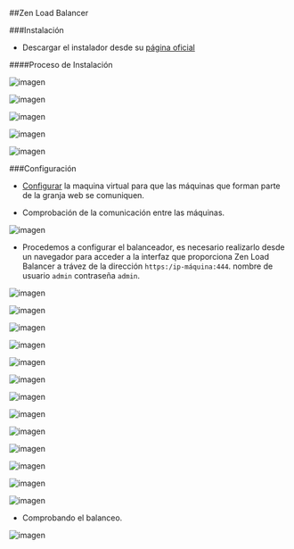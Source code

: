 ##Zen Load Balancer

###Instalación

- Descargar el instalador desde su [página oficial](http://www.zenloadbalancer.com/community/downloads/)

####Proceso de Instalación 

![imagen](https://github.com/marlenelis/SWAP1516/blob/master/images/p3_Zen.jpg)

![imagen](https://github.com/marlenelis/SWAP1516/blob/master/images/p3_Zen1.jpg)

![imagen](https://github.com/marlenelis/SWAP1516/blob/master/images/p3_Zen2.jpg)

![imagen](https://github.com/marlenelis/SWAP1516/blob/master/images/p3_Zen3.jpg)

![imagen](https://github.com/marlenelis/SWAP1516/blob/master/images/p3_Zen5.jpg)



###Configuración

- [Configurar](https://github.com/marlenelis/SWAP1516/blob/master/Practicas/red_interna.md) la maquina virtual para que las máquinas que forman parte de la granja web se comuniquen.

- Comprobación de la comunicación entre las máquinas.

![imagen](https://github.com/marlenelis/SWAP1516/blob/master/images/zlb_ping.jpg)

- Procedemos a configurar el balanceador, es necesario realizarlo desde un navegador para acceder a la interfaz que proporciona Zen Load Balancer a trávez de la dirección `https:/ip-máquina:444`. nombre de usuario `admin` contraseña `admin`.

![imagen](https://github.com/marlenelis/SWAP1516/blob/master/images/zlb_1.jpg)

![imagen](https://github.com/marlenelis/SWAP1516/blob/master/images/zlb_4.jpg)

![imagen](https://github.com/marlenelis/SWAP1516/blob/master/images/zlb_5.jpg)

![imagen](https://github.com/marlenelis/SWAP1516/blob/master/images/zlb_7.jpg)

![imagen](https://github.com/marlenelis/SWAP1516/blob/master/images/zlb_9.jpg)

![imagen](https://github.com/marlenelis/SWAP1516/blob/master/images/zlb_11.jpg)

![imagen](https://github.com/marlenelis/SWAP1516/blob/master/images/zlb_12.jpg)

![imagen](https://github.com/marlenelis/SWAP1516/blob/master/images/zlb_13.jpg)

![imagen](https://github.com/marlenelis/SWAP1516/blob/master/images/zlb_14.jpg)

![imagen](https://github.com/marlenelis/SWAP1516/blob/master/images/zlb_15.jpg)

![imagen](https://github.com/marlenelis/SWAP1516/blob/master/images/zlb_16.jpg)

![imagen](https://github.com/marlenelis/SWAP1516/blob/master/images/zlb_17.jpg)

![imagen](https://github.com/marlenelis/SWAP1516/blob/master/images/zlb_18.jpg)

- Comprobando el balanceo.

![imagen](https://github.com/marlenelis/SWAP1516/blob/master/images/zlb_19.jpg)







